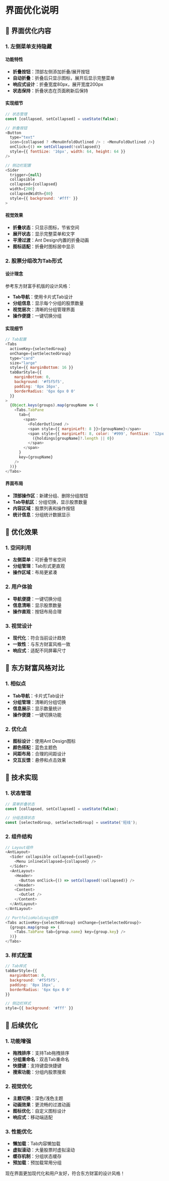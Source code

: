# 界面优化说明

## 🎨 界面优化内容

### 1. 左侧菜单支持隐藏

#### 功能特性
- **折叠按钮**：顶部左侧添加折叠/展开按钮
- **自动折叠**：折叠后只显示图标，展开后显示完整菜单
- **响应式设计**：折叠宽度80px，展开宽度200px
- **状态保持**：折叠状态在页面刷新后保持

#### 实现细节
```javascript
// 状态管理
const [collapsed, setCollapsed] = useState(false);

// 折叠按钮
<Button
  type="text"
  icon={collapsed ? <MenuUnfoldOutlined /> : <MenuFoldOutlined />}
  onClick={() => setCollapsed(!collapsed)}
  style={{ fontSize: '16px', width: 64, height: 64 }}
/>

// 侧边栏配置
<Sider 
  trigger={null} 
  collapsible 
  collapsed={collapsed}
  width={200}
  collapsedWidth={80}
  style={{ background: '#fff' }}
>
```

#### 视觉效果
- **折叠状态**：只显示图标，节省空间
- **展开状态**：显示完整菜单和文字
- **平滑过渡**：Ant Design内置的折叠动画
- **图标适配**：折叠时图标居中显示

### 2. 股票分组改为Tab形式

#### 设计理念
参考东方财富手机版的设计风格：
- **Tab导航**：使用卡片式Tab设计
- **分组信息**：显示每个分组的股票数量
- **视觉层次**：清晰的分组管理界面
- **操作便捷**：一键切换分组

#### 实现细节
```javascript
// Tab配置
<Tabs
  activeKey={selectedGroup}
  onChange={setSelectedGroup}
  type="card"
  size="large"
  style={{ marginBottom: 16 }}
  tabBarStyle={{ 
    marginBottom: 0,
    background: '#f5f5f5',
    padding: '8px 16px',
    borderRadius: '6px 6px 0 0'
  }}
>
  {Object.keys(groups).map(groupName => (
    <Tabs.TabPane 
      tab={
        <span>
          <FolderOutlined />
          <span style={{ marginLeft: 8 }}>{groupName}</span>
          <span style={{ marginLeft: 8, color: '#999', fontSize: '12px' }}>
            ({holdings[groupName]?.length || 0})
          </span>
        </span>
      } 
      key={groupName}
    />
  ))}
</Tabs>
```

#### 界面布局
- **顶部操作区**：新建分组、删除分组按钮
- **Tab导航区**：分组切换，显示股票数量
- **内容区域**：股票列表和操作按钮
- **统计信息**：分组统计数据显示

## 🎯 优化效果

### 1. 空间利用
- **左侧菜单**：可折叠节省空间
- **分组管理**：Tab形式更直观
- **操作区域**：布局更紧凑

### 2. 用户体验
- **导航便捷**：一键切换分组
- **信息清晰**：显示股票数量
- **操作直观**：按钮布局合理

### 3. 视觉设计
- **现代化**：符合当前设计趋势
- **一致性**：与东方财富风格一致
- **响应式**：适配不同屏幕尺寸

## 📱 东方财富风格对比

### 1. 相似点
- **Tab导航**：卡片式Tab设计
- **分组管理**：清晰的分组切换
- **信息展示**：显示数量统计
- **操作便捷**：一键切换功能

### 2. 优化点
- **图标设计**：使用Ant Design图标
- **颜色搭配**：蓝色主题色
- **间距布局**：合理的间距设计
- **交互反馈**：悬停和点击效果

## 🔧 技术实现

### 1. 状态管理
```javascript
// 菜单折叠状态
const [collapsed, setCollapsed] = useState(false);

// 分组选择状态
const [selectedGroup, setSelectedGroup] = useState('短线');
```

### 2. 组件结构
```javascript
// Layout组件
<AntLayout>
  <Sider collapsible collapsed={collapsed}>
    <Menu inlineCollapsed={collapsed} />
  </Sider>
  <AntLayout>
    <Header>
      <Button onClick={() => setCollapsed(!collapsed)} />
    </Header>
    <Content>
      <Outlet />
    </Content>
  </AntLayout>
</AntLayout>

// PortfolioHoldings组件
<Tabs activeKey={selectedGroup} onChange={setSelectedGroup}>
  {groups.map(group => (
    <Tabs.TabPane tab={group.name} key={group.key} />
  ))}
</Tabs>
```

### 3. 样式配置
```javascript
// Tab样式
tabBarStyle={{ 
  marginBottom: 0,
  background: '#f5f5f5',
  padding: '8px 16px',
  borderRadius: '6px 6px 0 0'
}}

// 侧边栏样式
style={{ background: '#fff' }}
```

## 🚀 后续优化

### 1. 功能增强
- **拖拽排序**：支持Tab拖拽排序
- **分组重命名**：双击Tab重命名
- **快捷键**：支持键盘快捷键
- **搜索功能**：分组内股票搜索

### 2. 视觉优化
- **主题切换**：深色/浅色主题
- **动画效果**：更流畅的过渡动画
- **图标优化**：自定义图标设计
- **响应式**：移动端适配

### 3. 性能优化
- **懒加载**：Tab内容懒加载
- **虚拟滚动**：大量股票时虚拟滚动
- **缓存机制**：分组状态缓存
- **预加载**：预加载常用分组

现在界面更加现代化和用户友好，符合东方财富的设计风格！
